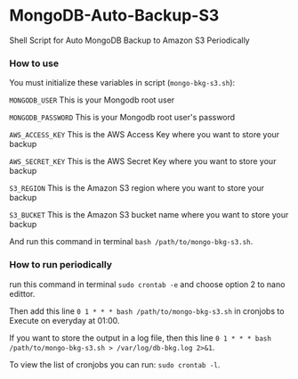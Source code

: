 # MongoDB-Auto-Backup-S3
Shell Script for Auto MongoDB Backup to Amazon S3 Periodically


### How to use
You must initialize these variables in script (`mongo-bkg-s3.sh`):

`MONGODB_USER`       This is your Mongodb root user

`MONGODB_PASSWORD`   This is your Mongodb root user's password

`AWS_ACCESS_KEY`     This is the AWS Access Key where you want to store your backup

`AWS_SECRET_KEY`     This is the AWS Secret Key where you want to store your backup

`S3_REGION`          This is the Amazon S3 region where you want to store your backup

`S3_BUCKET`          This is the Amazon S3 bucket name where you want to store your backup

And run this command in terminal `bash /path/to/mongo-bkg-s3.sh`.


### How to run periodically

run this command in terminal `sudo crontab -e` and choose option 2 to nano edittor.

Then add this line `0 1 * * * bash /path/to/mongo-bkg-s3.sh` in cronjobs to Execute on everyday at 01:00.

If you want to store the output in a log file, then this line `0 1 * * * bash /path/to/mongo-bkg-s3.sh > /var/log/db-bkg.log 2>&1`.

To view the list of cronjobs you can run: `sudo crontab -l`.
